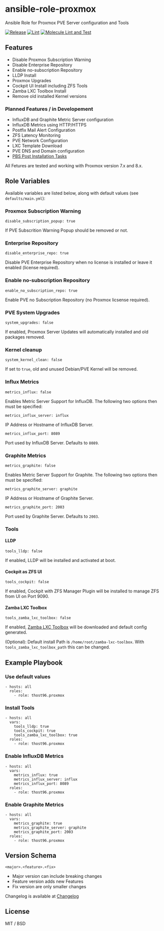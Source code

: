 # ansible-role-proxmox
Ansible Role for Proxmox PVE Server configuration and Tools

[![Release](https://github.com/thost96/ansible-role-proxmox/actions/workflows/release.yml/badge.svg)](https://github.com/thost96/ansible-role-proxmox/actions/workflows/release.yml)
[![Lint](https://github.com/thost96/ansible-role-proxmox/actions/workflows/lint.yml/badge.svg)](https://github.com/thost96/ansible-role-proxmox/actions/workflows/lint.yml)
[![Molecule Lint and Test](https://github.com/thost96/ansible-role-proxmox/actions/workflows/molecule.yml/badge.svg)](https://github.com/thost96/ansible-role-proxmox/actions/workflows/molecule.yml)

## Features
* Disable Proxmox Subscription Warning
* Disable Enterprise Repository
* Enable no-subscription Repository
* LLDP Install
* Proxmox Upgrades
* Cockpit UI Install including ZFS Tools
* Zamba LXC Toolbox Install
* Remove old installed Kernel versions

### Planned Features / in Developement
* InfluxDB and Graphite Metric Server configuration
* InfluxDB Metrics using HTTP/HTTPS
* Postfix Mail Alert Configuration
* ZFS Latency Monitoring
* PVE Network Configuration
* LXC Template Download
* PVE DNS and Domain configuration
* [PBS Post Installation Tasks](https://raw.githubusercontent.com/tteck/Proxmox/main/misc/post-pbs-install.sh)


All Fetures are tested and working with Proxmox version 7.x and 8.x.

## Role Variables

Available variables are listed below, along with default values (see `defaults/main.yml`):

### Proxmox Subscription Warning

    disable_subscription_popup: true

If PVE Subscrition Warning Popup should be removed or not.

### Enterprise Repository

    disable_enterprise_repo: true

Disable PVE Enterprise Repository when no license is installed or leave it enabled (license required).

### Enable no-subscription Repository

    enable_no_subscription_repo: true

Enable PVE no Subscription Repository (no Proxmox licsense required).

### PVE System Upgrades

    system_upgrades: false

If enabled, Proxmox Server Updates will automatically installed and old packages removed.

### Kernel cleanup

    system_kernel_clean: false

If set to `true`, old and unused Debian/PVE Kernel will be removed.

### Influx Metrics

    metrics_influx: false

Enables Metric Server Support for InfluxDB. The following two options then must be specified:

    metrics_influx_server: influx

IP Address or Hostname of InfluxDB Server.

    metrics_influx_port: 8089

Port used by InfluxDB Server. Defaults to `8089`.

### Graphite Metrics

    metrics_graphite: false

Enables Metric Server Support for Graphite. The following two options then must be specified:

    metrics_graphite_server: graphite

IP Address or Hostname of Graphite Server.

    metrics_graphite_port: 2003

Port used by Graphite Server. Defaults to `2003`.

### Tools

#### LLDP

    tools_lldp: false

If enabled, LLDP will be installed and activated at boot.

#### Cockpit as ZFS UI

    tools_cockpit: false

If enabled, Cockpit with ZFS Manager Plugin will be installed to manage ZFS from UI on Port 9090.

#### Zamba LXC Toolbox

    tools_zamba_lxc_toolbox: false

If enabled,  [Zamba LXC Toolbox](https://github.com/bashclub/zamba-lxc-toolbox) will be downloaded and default config generated.

(Optional): Default install Path is `/home/root/zamba-lxc-toolbox`. With `tools_zamba_lxc_toolbox_path` this can be changed.

## Example Playbook

### Use default values

    - hosts: all
      roles:
        - role: thost96.proxmox

### Install Tools

    - hosts: all
      vars:
        tools_lldp: true
        tools_cockpit: true
        tools_zamba_lxc_toolbox: true
      roles:
        - role: thost96.proxmox

### Enable InfluxDB Metrics

    - hosts: all
      vars:
        metrics_influx: true
        metrics_influx_server: influx
        metrics_influx_port: 8089
      roles:
        - role: thost96.proxmox

### Enable Graphite Metrics

    - hosts: all
      vars:
        metrics_graphite: true
        metrics_graphite_server: graphite
        metrics_graphite_port: 2003
      roles:
        - role: thost96.proxmox

## Version Schema

    <major>.<feature>.<fix>

* Major version can include breaking changes
* Feature version adds new Features
* Fix version are only smaller changes

Changelog is available at [Changelog](changelog.md)

## License

MIT / BSD

